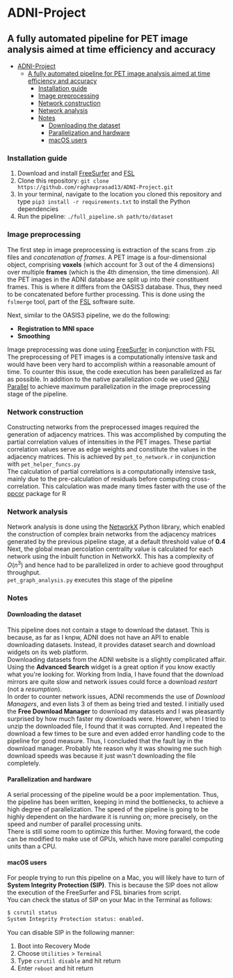 # ADNI-Project

## A fully automated pipeline for PET image analysis aimed at time efficiency and accuracy

- [ADNI-Project](#adni-project)
  - [A fully automated pipeline for PET image analysis aimed at time efficiency and accuracy](#a-fully-automated-pipeline-for-pet-image-analysis-aimed-at-time-efficiency-and-accuracy)
    - [Installation guide](#installation-guide)
    - [Image preprocessing](#image-preprocessing)
    - [Network construction](#network-construction)
    - [Network analysis](#network-analysis)
    - [Notes](#notes)
      - [Downloading the dataset](#downloading-the-dataset)
      - [Parallelization and hardware](#parallelization-and-hardware)
      - [macOS users](#macos-users)

### Installation guide

1. Download and install [FreeSurfer](https://surfer.nmr.mgh.harvard.edu/fswiki/DownloadAndInstall) and [FSL](https://fsl.fmrib.ox.ac.uk/fsl/fslwiki/FslInstallation)
2. Clone this repository: `git clone https://github.com/raghavprasad13/ADNI-Project.git`
3. In your terminal, navigate to the location you cloned this repository and type `pip3 install -r requirements.txt` to install the Python dependencies
4. Run the pipeline: `./full_pipeline.sh path/to/dataset`

### Image preprocessing

The first step in image preprocessing is extraction of the scans from .zip files and _concatenation of frames_. A PET image is a four-dimensional object, comprising **voxels** (which account for 3 out of the 4 dimensions) over multiple **frames** (which is the 4th dimension, the time dimension). All the PET images in the ADNI database are split up into their constituent frames. This is where it differs from the OASIS3 database. Thus, they need to be concatenated before further processing. This is done using the `fslmerge` tool, part of the [FSL](https://fsl.fmrib.ox.ac.uk/fsl/fslwiki/) software suite.  
  
Next, similar to the OASIS3 pipeline, we do the following:

- **Registration to MNI space**
- **Smoothing**

Image preprocessing was done using [FreeSurfer](https://surfer.nmr.mgh.harvard.edu/) in conjunction with FSL  
The preprocessing of PET images is a computationally intensive task and would have been very hard to accomplish within a reasonable amount of time. To counter this issue, the code execution has been parallelized as far as possible. In addition to the native parallelization code we used [GNU Parallel](https://www.gnu.org/software/parallel/) to achieve maximum parallelization in the image preprocessing stage of the pipeline.

### Network construction

Constructing networks from the preprocessed images required the generation of adjacency matrices. This was accomplished by computing the partial correlation values of intensities in the PET images. These partial correlation values serve as edge weights and constitute the values in the adjacency matrices. This is achieved by `pet_to_network.r` in conjunction with `pet_helper_funcs.py`  
The calculation of partial correlations is a computationally intensive task, mainly due to the pre-calculation of residuals before computing cross-correlation. This calculation was made many times faster with the use of the [ppcor](https://cran.r-project.org/web/packages/ppcor/ppcor.pdf) package for R

### Network analysis

Network analysis is done using the [NetworkX](https://networkx.github.io/) Python library, which enabled the construction of complex brain networks from the adjacency matrices generated by the previous pipeline stage, at a default threshold value of **0.4**  
Next, the global mean percolation centrality value is calculated for each network using the inbuilt function in NetworkX. This has a complexity of $O(n^{3})$ and hence had to be parallelized in order to achieve good throughput throughput.  
`pet_graph_analysis.py` executes this stage of the pipeline

### Notes

#### Downloading the dataset

This pipeline does not contain a stage to download the dataset. This is because, as far as I knpw, ADNI does not have an API to enable downloading datasets. Instead, it provides dataset search and download widgets on its web platform.  
Downloading datasets from the ADNI website is a slightly complicated affair. Using the **Advanced Search** widget is a great option if you know exactly what you're looking for. Working from India, I have found that the download mirrors are quite slow and network issues could force a download _restart_ (not a _resumption_).  
In order to counter network issues, ADNI recommends the use of _Download Managers_, and even lists 3 of them as being tried and tested. I initially used the **Free Download Manager** to download my datasets and I was pleasantly surprised by how much faster my downloads were. However, when I tried to unzip the downloaded file, I found that it was corrupted. And I repeated the download a few times to be sure and even added error handling code to the pipeline for good measure. Thus, I concluded that the fault lay in the download manager. Probably hte reason why it was showing me such high download speeds was because it just wasn't downloading the file completely.
  
#### Parallelization and hardware

A serial processing of the pipeline would be a poor implementation. Thus, the pipeline has been written, keeping in mind the bottlenecks, to achieve a high degree of parallelization. The speed of the pipeline is going to be highly dependent on the hardware it is running on; more precisely, on the speed and number of parallel processing units.  
There is still some room to optimize this further. Moving forward, the code can be modified to make use of GPUs, which have more parallel computing units than a CPU.

#### macOS users

For people trying to run this pipeline on a Mac, you will likely have to turn of **System Integrity Protection (SIP)**. This is because the SIP does not allow the execution of the FreeSurfer and FSL binaries from script.  
You can check the status of SIP on your Mac in the Terminal as follows:

``` bash
$ csrutil status
System Integrity Protection status: enabled.
```

You can disable SIP in the following manner:

1. Boot into Recovery Mode
2. Choose `Utilities` > `Terminal`
3. Type `csrutil disable` and hit return
4. Enter `reboot` and hit return
